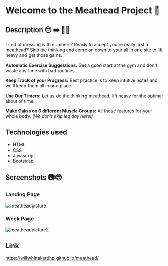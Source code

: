 # Welcome to the Meathead Project 💪
## Description 😒 ➡️ 💪😁
Tired of messing with numbers? Ready to accept you're really just a meathead? Skip the thinking and come on down to your all in one site to lift heavy and get those gains.

**Automatic Exercise Suggestions:** Get a good start at the gym and don't waste any time with bad routines.

**Keep Track of your Progress:** Best practice is to keep intutive notes and we'll keep them all in one place. 

**Use Our Timers:** Let us do the thinking meathead, lift heavy for the optimal about of time. 

**Make Gains on 6 different Muscle Groups:** All those features for your whole body. *(We don't skip leg day here!)*
## Technologies used 
- HTML
- CSS
- Javascript
- Bootstrap
## Screenshots 📷😎
### Landing Page
![meatheadpicture](https://github.com/user-attachments/assets/bb249de1-c659-46a1-8725-f5b95c1476d7)
### Week Page
![meatheadpicture2](https://github.com/user-attachments/assets/d0283638-7bb0-4a71-872e-1da3ba4d91d9)
## Link 
https://willwhittakerdhp.github.io/meathead/
